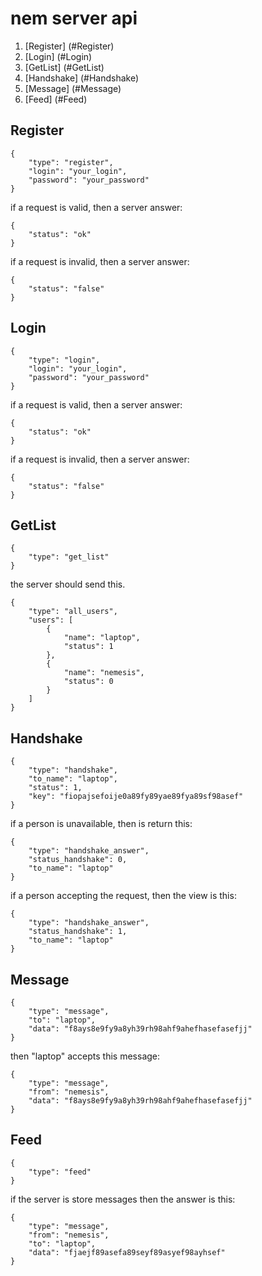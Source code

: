 # nem server api

1. [Register] (#Register)
2. [Login] (#Login)
3. [GetList] (#GetList)
4. [Handshake] (#Handshake)
5. [Message] (#Message)
6. [Feed] (#Feed)

## <a name="Register"></a> Register
```
{
	"type": "register",
	"login": "your_login",
	"password": "your_password"
}
```
if a request is valid, then a server answer:
```
{
	"status": "ok"
}
```
if a request is invalid, then a server answer:
```
{
	"status": "false"
}
```
## <a name="Login"></a> Login
```
{
	"type": "login",
	"login": "your_login",
	"password": "your_password"
}
```
if a request is valid, then a server answer:
```
{
	"status": "ok"
}
```
if a request is invalid, then a server answer:
```
{
	"status": "false"
}
```
## <a name="GetList"></a> GetList
```
{
	"type": "get_list"
}
```
the server should send this.
```
{
	"type": "all_users",
	"users": [
		{
			"name": "laptop",
			"status": 1
		},
		{
			"name": "nemesis",
			"status": 0
		}
	]
}
```
## <a name="Handshake"></a> Handshake
```
{
	"type": "handshake",
	"to_name": "laptop",
	"status": 1,
	"key": "fiopajsefoije0a89fy89yae89fya89sf98asef"
}
```
if a person is unavailable, then is return this:
```
{
	"type": "handshake_answer",
	"status_handshake": 0,
	"to_name": "laptop"
}
```
if a person accepting the request, then the view is this:
```
{
	"type": "handshake_answer",
	"status_handshake": 1,
	"to_name": "laptop"
}
```
## <a name="Message"></a> Message
```
{
	"type": "message",
	"to": "laptop",
	"data": "f8ays8e9fy9a8yh39rh98ahf9ahefhasefasefjj"
}
```
then "laptop" accepts this message:
```
{
	"type": "message",
	"from": "nemesis",
	"data": "f8ays8e9fy9a8yh39rh98ahf9ahefhasefasefjj"
}
```
## <a name="Feed"></a> Feed
```
{
	"type": "feed"
}
```
if the server is store messages then the answer is this:
```
{
	"type": "message",
	"from": "nemesis",
	"to": "laptop",
	"data": "fjaejf89asefa89seyf89asyef98ayhsef"
}
```
